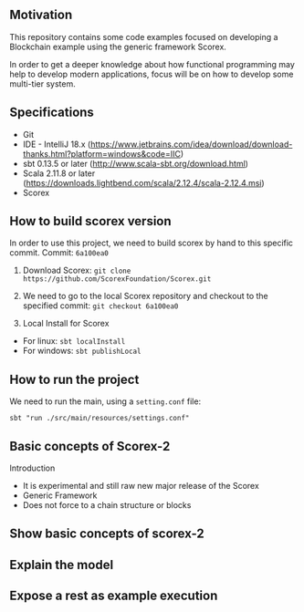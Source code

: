 ## Motivation

This repository contains some code examples focused on developing a Blockchain example using the generic framework Scorex.

In order to get a deeper knowledge about how functional programming may help to develop modern applications, focus will be on how to develop some multi-tier system.

## Specifications

-	Git
-	IDE - IntelliJ 18.x (https://www.jetbrains.com/idea/download/download-thanks.html?platform=windows&code=IIC)
-	sbt 0.13.5 or later (http://www.scala-sbt.org/download.html)
-	Scala 2.11.8 or later (https://downloads.lightbend.com/scala/2.12.4/scala-2.12.4.msi)
-   Scorex  

## How to build scorex version

In order to use this project, we need to build scorex by hand to this specific commit.
Commit: `6a100ea0`

1. Download Scorex: `git clone https://github.com/ScorexFoundation/Scorex.git`
2. We need to go to the local Scorex repository and checkout to the specified commit: `git checkout 6a100ea0`

3. Local Install for Scorex
- For linux: `sbt localInstall`
- For windows: `sbt publishLocal`

## How to run the project

We need to run the main, using a `setting.conf` file:
```
sbt "run ./src/main/resources/settings.conf"
```

## Basic concepts of Scorex-2

Introduction
- It is experimental and still raw new major release of the Scorex
- Generic Framework
- Does not force to a chain structure or blocks


## Show basic concepts of scorex-2
## Explain the model
## Expose a rest as example execution
